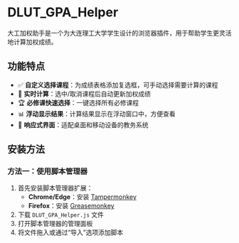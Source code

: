 # DLUT_GPA_Helper

大工加权助手是一个为大连理工大学学生设计的浏览器插件，用于帮助学生更灵活地计算加权成绩。

## 功能特点

- ✅ **自定义选择课程**：为成绩表格添加复选框，可手动选择需要计算的课程
- 🔄 **实时计算**：选中/取消课程后自动更新加权成绩
- 🏆 **必修课快速选择**：一键选择所有必修课程
- 📊 **浮动显示结果**：计算结果显示在浮动窗口中，方便查看
- 📱 **响应式界面**：适配桌面和移动设备的教务系统

## 安装方法

### 方法一：使用脚本管理器

1. 首先安装脚本管理器扩展：
   - **Chrome/Edge**：安装 [Tampermonkey](https://www.tampermonkey.net/)
   - **Firefox**：安装 [Greasemonkey](https://addons.mozilla.org/zh-CN/firefox/addon/greasemonkey/)
2. 下载 `DLUT_GPA_Helper.js` 文件
3. 打开脚本管理器的管理面板
4. 将文件拖入或通过“导入”选项添加脚本
